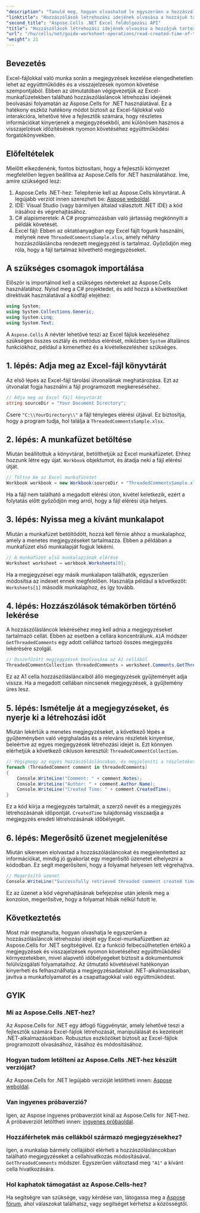 ```yaml
---
"description": "Tanuld meg, hogyan olvashatod le egyszerűen a hozzászólásláncok létrehozási idejét egy Excel-munkafüzetben az Aspose.Cells for .NET használatával. Kövesd részletes útmutatónkat lépésről lépésre."
"linktitle": "Hozzászólások létrehozási idejének olvasása a hozzájuk tartozó Aspose.Cells függvénnyel"
"second_title": "Aspose.Cells .NET Excel feldolgozási API"
"title": "Hozzászólások létrehozási idejének olvasása a hozzájuk tartozó Aspose.Cells függvénnyel"
"url": "/hu/cells/net/guide-worksheet-operations/read-created-time-of-threaded-comment/"
"weight": 21
---
```


## Bevezetés

Excel-fájlokkal való munka során a megjegyzések kezelése elengedhetetlen lehet az együttműködés és a visszajelzések nyomon követése szempontjából. Ebben az útmutatóban végigvezetjük az Excel-munkafüzetekben található hozzászólásláncok létrehozási idejének beolvasási folyamatán az Aspose.Cells for .NET használatával. Ez a hatékony eszköz hatékony módot biztosít az Excel-fájlokkal való interakcióra, lehetővé téve a fejlesztők számára, hogy részletes információkat kinyerjenek a megjegyzésekből, ami különösen hasznos a visszajelzések időzítésének nyomon követéséhez együttműködési forgatókönyvekben.

## Előfeltételek

Mielőtt elkezdenénk, fontos biztosítani, hogy a fejlesztői környezet megfelelően legyen beállítva az Aspose.Cells for .NET használatához. Íme, amire szükséged lesz:

1. Aspose.Cells .NET-hez: Telepítenie kell az Aspose.Cells könyvtárat. A legújabb verziót innen szerezheti be: [Aspose weboldal](https://releases.aspose.com/cells/net/).
2. IDE: Visual Studio (vagy bármilyen általad választott .NET IDE) a kód írásához és végrehajtásához.
3. C# alapismeretek: A C# programozásban való jártasság megkönnyíti a példák követését.
4. Excel fájl: Ebben az oktatóanyagban egy Excel fájlt fogunk használni, melynek neve `ThreadedCommentsSample.xlsx`, amely néhány hozzászólásláncba rendezett megjegyzést is tartalmaz. Győződjön meg róla, hogy a fájl tartalmaz követhető megjegyzéseket.

## A szükséges csomagok importálása

Először is importálnod kell a szükséges névtereket az Aspose.Cells használatához. Nyisd meg a C# projektedet, és add hozzá a következőket direktívák használatával a kódfájl elejéhez:

```csharp
using System;
using System.Collections.Generic;
using System.Linq;
using System.Text;
```

A `Aspose.Cells` A névtér lehetővé teszi az Excel fájlok kezeléséhez szükséges összes osztály és metódus elérését, miközben `System` általános funkciókhoz, például a kimenethez és a kivételkezeléshez szükséges.

## 1. lépés: Adja meg az Excel-fájl könyvtárát

Az első lépés az Excel-fájl tárolási útvonalának meghatározása. Ezt az útvonalat fogja használni a fájl programozott megkereséséhez.

```csharp
// Adja meg az Excel fájl könyvtárát
string sourceDir = "Your Document Directory";
```

Csere `"C:\\YourDirectory\\"` a fájl tényleges elérési útjával. Ez biztosítja, hogy a program tudja, hol találja a `ThreadedCommentsSample.xlsx`.

## 2. lépés: A munkafüzet betöltése

Miután beállítottuk a könyvtárat, betölthetjük az Excel munkafüzetet. Ehhez hozzunk létre egy újat. `Workbook` objektumot, és átadja neki a fájl elérési útját.

```csharp
// Töltse be az Excel munkafüzetet
Workbook workbook = new Workbook(sourceDir + "ThreadedCommentsSample.xlsx");
```

Ha a fájl nem található a megadott elérési úton, kivétel keletkezik, ezért a folytatás előtt győződjön meg arról, hogy a fájl elérési útja helyes.

## 3. lépés: Nyissa meg a kívánt munkalapot

Miután a munkafüzet betöltődött, hozzá kell férnie ahhoz a munkalaphoz, amely a menetes megjegyzéseket tartalmazza. Ebben a példában a munkafüzet első munkalapját fogjuk lekérni.

```csharp
// A munkafüzet első munkalapjának elérése
Worksheet worksheet = workbook.Worksheets[0];
```

Ha a megjegyzései egy másik munkalapon találhatók, egyszerűen módosítsa az indexet ennek megfelelően. Használja például a következőt: `Worksheets[1]` második munkalaphoz, és így tovább.

## 4. lépés: Hozzászólások témakörben történő lekérése

A hozzászólásláncok lekéréséhez meg kell adnia a megjegyzéseket tartalmazó cellát. Ebben az esetben a cellára koncentrálunk. `A1`A módszer `GetThreadedComments` egy adott cellához tartozó összes megjegyzés lekérésére szolgál.

```csharp
// Összefűzött megjegyzések beolvasása az A1 cellából
ThreadedCommentCollection threadedComments = worksheet.Comments.GetThreadedComments("A1");
```

Ez az A1 cella hozzászólásláncaiból álló megjegyzések gyűjteményét adja vissza. Ha a megadott cellában nincsenek megjegyzések, a gyűjtemény üres lesz.

## 5. lépés: Ismételje át a megjegyzéseket, és nyerje ki a létrehozási időt

Miután lekértük a menetes megjegyzéseket, a következő lépés a gyűjteményben való végighaladás és a releváns részletek kinyerése, beleértve az egyes megjegyzések létrehozási idejét is. Ezt könnyen elérhetjük a következő cikluson keresztül: `ThreadedCommentCollection`.

```csharp
// Végigmegy az egyes hozzászólásláncokon, és megjeleníti a részleteket
foreach (ThreadedComment comment in threadedComments)
{
    Console.WriteLine("Comment: " + comment.Notes);
    Console.WriteLine("Author: " + comment.Author.Name);
    Console.WriteLine("Created Time: " + comment.CreatedTime);
}
```

Ez a kód kiírja a megjegyzés tartalmát, a szerző nevét és a megjegyzés létrehozásának időpontját. `CreatedTime` tulajdonság visszaadja a megjegyzés eredeti létrehozásának időbélyegét.

## 6. lépés: Megerősítő üzenet megjelenítése

Miután sikeresen elolvastad a hozzászólásláncokat és megjelenítetted az információkat, mindig jó gyakorlat egy megerősítő üzenetet elhelyezni a kódodban. Ez segít megerősíteni, hogy a folyamat helyesen lett végrehajtva.

```csharp
// Megerősítő üzenet
Console.WriteLine("Successfully retrieved threaded comment created times.");
```

Ez az üzenet a kód végrehajtásának befejezése után jelenik meg a konzolon, megerősítve, hogy a folyamat hibák nélkül futott le.

## Következtetés

Most már megtanulta, hogyan olvashatja le egyszerűen a hozzászólásláncok létrehozási idejét egy Excel-munkafüzetben az Aspose.Cells for .NET segítségével. Ez a funkció felbecsülhetetlen értékű a megjegyzések és visszajelzések nyomon követéséhez együttműködési környezetekben, mivel alapvető időbélyegeket biztosít a dokumentumok felülvizsgálati folyamataihoz. Az útmutató követésével hatékonyan kinyerheti és felhasználhatja a megjegyzésadatokat .NET-alkalmazásaiban, javítva a munkafolyamatot és a csapattagokkal való együttműködést.

## GYIK

### Mi az Aspose.Cells .NET-hez?

Az Aspose.Cells for .NET egy átfogó függvénytár, amely lehetővé teszi a fejlesztők számára Excel-fájlok létrehozását, manipulálását és kezelését .NET-alkalmazásokban. Robusztus eszközöket biztosít az Excel-fájlok programozott olvasásához, írásához és módosításához.

### Hogyan tudom letölteni az Aspose.Cells .NET-hez készült verzióját?

Az Aspose.Cells for .NET legújabb verzióját letöltheti innen: [Aspose weboldal](https://releases.aspose.com/cells/net/).

### Van ingyenes próbaverzió?

Igen, az Aspose ingyenes próbaverziót kínál az Aspose.Cells for .NET-hez. A próbaverziót letöltheti innen: [ingyenes próbaoldal](https://releases.aspose.com/).

### Hozzáférhetek más cellákból származó megjegyzésekhez?

Igen, a munkalap bármely cellájából elérheti a hozzászólásláncokban található megjegyzéseket a cellahivatkozás módosításával. `GetThreadedComments` módszer. Egyszerűen változtasd meg `"A1"` a kívánt cella hivatkozására.

### Hol kaphatok támogatást az Aspose.Cells-hez?

Ha segítségre van szüksége, vagy kérdése van, látogassa meg a [Aspose fórum](https://forum.aspose.com/c/cells/9), ahol válaszokat találhatsz, vagy segítséget kérhetsz a közösségtől.